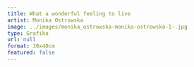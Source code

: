 ```yaml
---
title: What a wonderful feeling to live
artist: Monika Ostrowska
image: ../images/monika_ostrowska-monika-ostrowska-1-.jpg
type: Grafika
url: null
format: 30x40cm
featured: false
---
```

